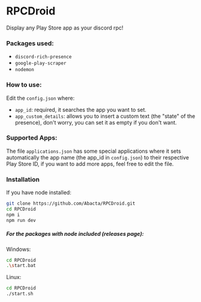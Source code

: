 # RPCDroid
Display any Play Store app as your discord rpc!

### Packages used:
- `discord-rich-presence`
- `google-play-scraper`
- `nodemon`

### How to use:
Edit the `config.json` where:
- `app_id`: required, it searches the app you want to set.
- `app_custom_details`: allows you to insert a custom text (the "state" of the presence), don't worry, you can set it as empty if you don't want.

### Supported Apps:
The file `applications.json` has some special applications where it sets automatically the app name (the app_id in `config.json`) to their respective Play Store ID, if you want to add more apps, feel free to edit the file.

### Installation
 If you have node installed:
```sh
git clone https://github.com/Abacta/RPCDroid.git
cd RPCDroid
npm i
npm run dev
```

##### For the packages with node included (releases page):
Windows:
```sh
cd RPCDroid
.\start.bat
```
Linux: 
```sh
cd RPCDroid
./start.sh
```
